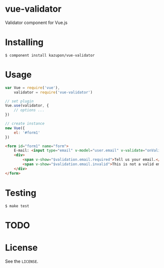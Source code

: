 # vue-validator


Validator component for Vue.js


# Installing

```shell
$ component install kazupon/vue-validator
```


# Usage

```js
var Vue = require('vue'),
    validator = require('vue-validator')

// set plugin
Vue.use(validator, {
    // options ...
})

// create instance
new Vue({
    el: '#form1'
})
```

```html
<form id="form1" name="form">
    E-mail: <input type="email" v-model="user.email" v-validate="onValidateEmail" name="email" /><br />
    <div>
        <span v-show="$validation.email.required">Tell us your email.</span>
        <span v-show="$validation.email.invalid">This is not a valid email.</span>
    </div>
</form>
```


# Testing

```shell
$ make test
```


# TODO


# License

See the `LICENSE`.
